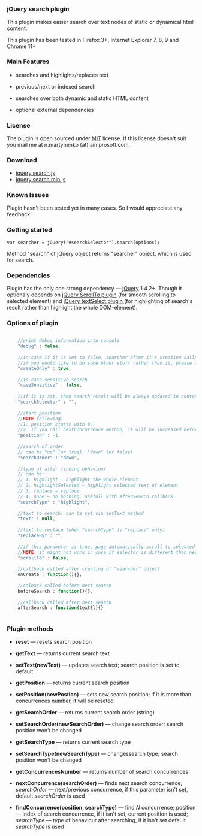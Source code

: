 ### jQuery search plugin ###

This plugin makes easier search over text nodes of static or dynamical html content.

This plugin has been tested in Firefox 3+, Internet Explorer 7, 8, 9 and Chrome 11+

### Main Features ###
* searches and highlights/replaces text

* previous/next or indexed search

* searches over both dynamic and static HTML content

* optional external dependencies

### License ###
The plugin is open sourced under <a href="http://www.opensource.org/licenses/mit-license.php">MIT</a> license.
If this license doesn't suit you mail me at n.martynenko (at) aimprosoft.com.

### Download ###
* <a href="https://raw.github.com/nmartynenko/jquery-search-plugin/master/jquery.search.js">jquery.search.js</a>
* <a href="https://raw.github.com/nmartynenko/jquery-search-plugin/master/jquery.search.min.js">jquery.search.min.js</a>

### Known Issues ###
Plugin hasn't been tested yet in many cases. So I would appreciate any feedback.

### Getting started ###

    var searcher = jQuery("#searchSelector").search(options);

Method "search" of jQuery object returns "searcher" object, which is used for search.

### Dependencies ###
Plugin has the only one strong dependency &mdash; <a href="http://jquery.com">jQuery</a> 1.4.2+.
Though it optionaly depends on <a href="http://flesler.blogspot.com/2007/10/jqueryscrollto.html">jQuery ScrollTo plugin</a> (for smooth scrolling to selected element) and <a href="http://opensource.csimon.info/#page=textSelect"> jQuery textSelect plugin </a> (for highlighting of search's result rather than highlight the whole DOM-element).

### Options of plugin ###

```js

    //print debug information into console
    "debug" : false,
    
    //in case if it is set to false, searcher after it's creation calls nextConcurrence method
    //if you would like to do some other stuff rather than it, please use onCreate callback
    "createOnly" : true,
    
    //is case-sensitive search
    "caseSensitive" : false,
    
    //if it is set, then search result will be always updated in context container
    "searchSelector" : "",
    
    //start position
    //NOTE following:
    //1. position starts with 0.
    //2. if you call nextConcurrence method, it will be increased before searching element
    "position" : -1,
    
    //search of order
    // can be "up" (or true), "down" (or false)
    "searchOrder" : "down",
    
    //type of after finding behaviour
    // can be:
    // 1. highlight — highlight the whole element
    // 2. highlightSelected — highlight selected text of element
    // 3. replace — replace
    // 4. none — do nothing, usefull with afterSearch callback
    "searchType" : "highlight",
    
    //text to search. can be set via setText method
    "text" : null,
    
    //text to replace (when "searchType" is "replace" only)
    "replaceBy" : "",
    
    //if this parameter is true, page automatically scroll to selected element
    //NOTE: it might not work in case if selector is different than needed, use afterSearch callback in that case
    "scrollTo" : false,
    
    //callback called after creating of "searcher" object
    onCreate : function(){},
    
    //calback called before next search
    beforeSearch : function(){},
    
    //callback called after next search
    afterSearch : function(textEl){}
    
```
    
### Plugin methods ###

* __reset__ &mdash; resets search position

* __getText__ &mdash; returns current search text

* __setText(newText)__ &mdash; updates search text; search position is set to default

* __getPosition__ &mdash; returns current search position

* __setPosition(newPostion)__ &mdash; sets new search position; if it is more than concurrences number, it will be reseted

* __getSearchOrder__ &mdash; returns current search order (string)

* __setSearchOrder(newSearchOrder)__ &mdash; change search order; search position won't be changed

* __getSearchType__ &mdash; returns current search type

* __setSearchType(newSearchType)__ &mdash; changessearch type; search position won't be changed

* __getConcurrencesNumber__ &mdash; returns number of search concurrences

* __nextСoncurrence(searchOrder)__ &mdash; finds next search concurrence; _searchOrder_ &mdash; next/previous concurrence, if this parameter isn't set, default _searchOrder_ is used

* __findConcurrence(position, searchType)__ &mdash; find _N_ concurrence; position &mdash; index of search concurrence, if it isn't set, current position is used; _searchType_ &mdash; type of behaviour after searching, if it isn't set default _searchType_ is used